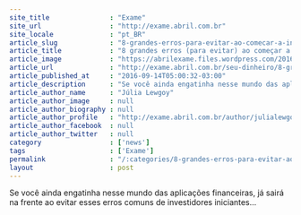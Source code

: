 ```yaml
---
site_title               : "Exame"
site_url                 : "http://exame.abril.com.br"
site_locale              : "pt_BR"
article_slug             : "8-grandes-erros-para-evitar-ao-comecar-a-investir"
article_title            : "8 grandes erros (para evitar) ao começar a investir"
article_image            : "https://abrilexame.files.wordpress.com/2016/10/size_960_16_9_homem-e-ponto-de-pergunta.jpg?quality=70&strip=all&w=960"
article_url              : "http://exame.abril.com.br/seu-dinheiro/8-grandes-erros-para-evitar-ao-comecar-a-investir/"
article_published_at     : "2016-09-14T05:00:32-03:00"
article_description      : "Se você ainda engatinha nesse mundo das aplicações financeiras, já sairá na frente ao evitar esses erros comuns de investidores iniciantes..."
article_author_name      : "Júlia Lewgoy"
article_author_image     : null
article_author_biography : null
article_author_profile   : "http://exame.abril.com.br/author/julialewgoymartini/"
article_author_facebook  : null
article_author_twitter   : null
category                 : ['news']
tags                     : ['Exame']
permalink                : "/:categories/8-grandes-erros-para-evitar-ao-comecar-a-investir/"
layout                   : post
---
```


Se você ainda engatinha nesse mundo das aplicações financeiras, já sairá na frente ao evitar esses erros comuns de investidores iniciantes...
